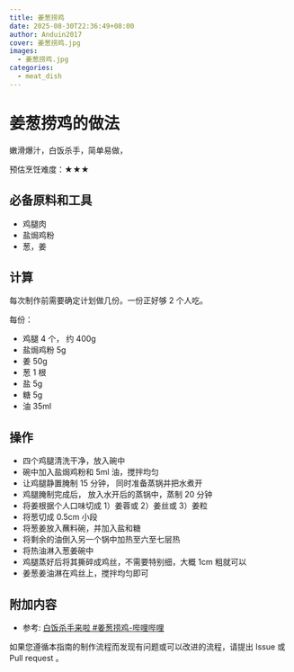```yaml
---
title: 姜葱捞鸡
date: 2025-08-30T22:36:49+08:00
author: Anduin2017
cover: 姜葱捞鸡.jpg
images:
  - 姜葱捞鸡.jpg
categories:
  - meat_dish
---
```


# 姜葱捞鸡的做法

嫩滑爆汁，白饭杀手，简单易做，

预估烹饪难度：★★★

## 必备原料和工具

- 鸡腿肉
- 盐焗鸡粉
- 葱，姜

## 计算

每次制作前需要确定计划做几份。一份正好够 2 个人吃。

每份：

- 鸡腿 4 个， 约 400g
- 盐焗鸡粉 5g
- 姜 50g
- 葱 1 根
- 盐 5g
- 糖 5g
- 油 35ml

## 操作

- 四个鸡腿清洗干净，放入碗中
- 碗中加入盐焗鸡粉和 5ml 油，搅拌均匀
- 让鸡腿静置腌制 15 分钟， 同时准备蒸锅并把水煮开
- 鸡腿腌制完成后， 放入水开后的蒸锅中，蒸制 20 分钟
- 将姜根据个人口味切成 1）姜蓉或 2）姜丝或 3）姜粒
- 将葱切成 0.5cm 小段
- 将葱姜放入蘸料碗，并加入盐和糖
- 将剩余的油倒入另一个锅中加热至六至七层热
- 将热油淋入葱姜碗中
- 鸡腿蒸好后将其撕碎成鸡丝，不需要特别细，大概 1cm 粗就可以
- 姜葱姜油淋在鸡丝上，搅拌均匀即可

## 附加内容

- 参考: [白饭杀手来啦 #姜葱捞鸡-哔哩哔哩](https://b23.tv/2trBdqJ)

如果您遵循本指南的制作流程而发现有问题或可以改进的流程，请提出 Issue 或 Pull request 。

